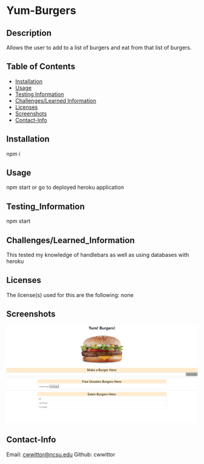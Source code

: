 # Yum-Burgers

  ## Description

  Allows the user to add to a list of burgers and eat from that list of burgers.

  ## Table of Contents
  * [Installation](#Installation)
  * [Usage](#Usage)
  * [Testing Information](#Testing_Information)
  * [Challenges/Learned Information](#Challenges/Learned_Information)
  * [Licenses](#Licenses)
  * [Screenshots](#Screenshots)
  * [Contact-Info](#Contact-Info)

  ## Installation
  npm i

  ## Usage
  npm start or go to deployed heroku application

  ## Testing_Information
  npm start

  ## Challenges/Learned_Information
  This tested my knowledge of handlebars as well as using databases with heroku

  ## Licenses
  The license(s) used for this are the following: none

  ## Screenshots
  <img src="./public/assets/IMG/Final.png">

  ## Contact-Info
  Email: cwwittor@ncsu.edu
  Github: cwwittor

